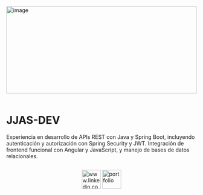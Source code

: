 <div>
<img width="927" height="231" alt="image" src="https://github.com/user-attachments/assets/641aac5a-19fc-471e-9acc-aef7484723f9" / style="margin-bottom: 15px; width: 100%;"  >
  
</div>
<div>
  <h1 >JJAS-DEV</h1>
<p>Experiencia en desarrollo de APIs REST con Java y Spring Boot, incluyendo autenticación y autorización con Spring Security y JWT. Integración de frontend funcional con Angular y JavaScript, y manejo de bases de datos relacionales.</p>
 <div style="display: flex; justify-content: center; gap: 20px;">
    
  <a   target="_blank" href="https://www.linkedin.com/in/ing-jonathan-ayona/"> <img width="50px" height="50px" alt="www.linkedin.com" src="https://github.com/user-attachments/assets/d067cf15-7c1f-4c17-ad4f-082d1e19ffd1" /></a>     <a  target="_blank" href="https:https://jonathanayona.netlify.app"> <img width="50px" height="50px" alt="portfolio" src="https://github.com/user-attachments/assets/9e9395fb-daf9-42c2-931e-0dce23181927" />
</a>  
</div>







